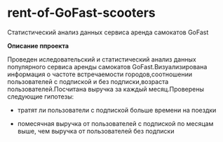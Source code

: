 # rent-of-GoFast-scooters
Статистический анализ данных сервиса аренда самокатов GoFast

**Описание ппроекта**

Проведен иследовательский и  статистический анализ данных популярного сервиса аренды самокатов GoFast.Визуализирована информация о частоте встречаемости городов,соотношении пользователей с подпиской и без подписки,возраста пользователей.Посчитана выручка за каждый месяц.Проверены следующие гипотезы:

 - тратят ли пользователи с подпиской больше времени на поездки
   
 - помесячная выручка от пользователей с подпиской по месяцам выше, чем выручка от пользователей без подписки
   
